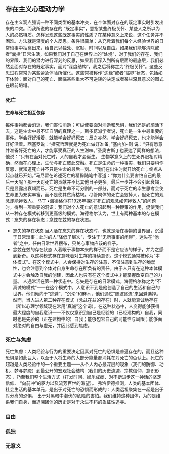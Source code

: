## 存在主义心理动力学
存在主义观点强调一种不同类型的基本冲突，在个体面对存在的既定事实时引发出来的冲突。而我所说的存在的 “既定事实”，意指某些终极关怀、某些人之所以为人的必然特质。怎样发现这些既定事实的性质？在某种意义上来说，这个任务并不困难。方法就是深度的个人反思。条件很简单：从充斥着我们每个人经验世界的日常琐事中抽离出来，给自己以独处、沉默、时间以及自由。如果我们能够清除或者“囊括”日常生活，如果我们对于自己在世界上的“处境”，对于我们的存在、我们的界限、我们的潜力进行深刻的反思，如果我们深入到所有层面的最底层，我们必然会面对存在的既定事实，面对“深度结构”，我之后将称之为“终极关怀”。这些反思过程常常为某些紧急体验所催化。这些常被称作“边缘”或者“临界”状态，包括如下体验：面对自己的死亡、面临某些重大不可逆转的决定或者某些深具意义的图式在眼前坍塌。
### 死亡
#### 生命与死亡相互依存
每件事物都会消逝，我们害怕消逝；可纵使要面对消逝和恐惧，我们还是必须活下去，这是生命中最不证自明的真理之一。斯多葛派学者说，死亡是一生中最重要的事件。学会好好活着，就能学会好好死去；反之亦然，学会好好死去，也才能学会好好活着。西塞罗说：“探究哲理就是为死亡做好准备。”塞内加~则 说：“只有愿意并准备好死亡的人，才能享受真正的人生滋味。”圣奥古斯丁也表达了同样的想法，他说：“只有在面对死亡时，人的自我才会诞生。
生物学意义上的生死界限相对精确，然而在心理上，生命与死亡彼此交融。死亡是生命的一种事实，我们只要稍作反思，就知道死亡并不只是生命的最后一刻。 “我们在出生时就开始死亡；终点从起点就已开始。”马尼留在论述死亡的精辟随笔中写道：“你为什么要害怕自己的最后一天呢？那一天对死亡的贡献并不比其他日子更多。最后一步并不会引起衰竭，只是显露出衰竭而已。死亡是生命不可分割的一部分，而对于死亡的毕生思考会使生命更为充实丰富，而不是使其贫瘠枯竭。尽管肉体的死亡会毁掉人，但死亡的观念却能拯救人。
马丁 •海德格尔在1926年探讨“死亡的观念如何拯救人”的问题时，得到一项重要的洞识：我们对个人死亡的意识起到一种鞭策的作用，促使我们从一种存在模式转移到更高级的模式。海德格尔认为，世上有两种基本的存在模式：忘失的存在状态；念兹在兹的存在状态。
* 忘失的存在状态
当人活在忘失的存在状态时，也就是活在事物的世界里，沉浸于日常琐事：此时的人“降低了层次”，专注于“无所事事的闲聊”，迷失在“他者”之中，任由日常世界摆布，只关心事物应该的样子。
* 念兹在兹的存在状态
人着眼于事物本来的样子而不是它应该的样子，并为之感到新奇。以这种模式存在意味着对生存的持续意识。这个模式通常被称为“本体模式"。在这个模式中，人会保持对生存的注意，不仅注意到生存的脆弱性，也会注意到个体对自身生命存在所负有的责任。由于人只有在这种本体模式中才会触及自我的创建，因此人也只有在这个模式中才能掌握改变自己的力量。
人通常活在第一种状态中。忘失是存在的日常模式。海德格尔称之为“不真诚的模式”——在这个模式中，人意识不到是他创造了自己的生活和自己的世界，他们倾向于“逃避”、“沉沦”和麻木，他们通过“随波逐流”来回避选择。然而，当人进人第二种存在模式（念兹在兹的存在）时，人就能真诚地存在（所以心理学领域现在常用“真诚”这个词）。在这种状态中，人变得能够获得最大程度的自我意识——不仅仅意识到自己是经验的（已经建构的）自我，同时也是先验的（正在建构中的）自我；能够包容自己的可能性与局限；能够面对绝对的自由与虚无，并因此感到焦虑。

### 死亡与焦虑
死亡焦虑：人类经验与行为的重要决定因素对死亡的恐惧是普遍存在的，而且这种恐惧是如此巨大，以至于人将生命的大部分能量都消耗在对死亡的否认上。死亡的超越是人类经验中的一个重要主题——从个人内心最深层的现象（我们的防御、动机、梦与梦魇）到最公开的宏观社会结构（我们的历史遗迹、宗教信仰、意识形态），乃至我们整个生活方式（打发时间、娱乐成瘾、对不断进步这一神话的坚定信仰、 “向前冲”的驱力以及流芳百世的渴望）。
弗洛伊德推测，人类的基本团体、社会生活的基本单元，是出于对死亡的恐惧而形成的：人类远祖聚集在一起是出于对分离的恐惧， 出于对黑暗中潜伏的危险的害怕。我们维持这种团体，为的是维系我们自身，而追溯团体的历史是对于永生不朽的象征性追寻。

### 自由

### 孤独
### 无意义
